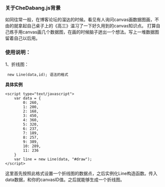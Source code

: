 ###	关于CheDabang.js背景
如同往常一般，在博客论坛的溜达的时候。看见有人询问canvas画数据图画，不由的就拿起自己桌子上的《高三》温习了一下好久用到的canvas知识点。
打算自己练手用canvas画几个数据图，在画的时候脑子迸出一个想法。写上一堆数据图留着自己以后用。


###  使用说明：
1、折线图：
```
 new Line(data,id); 语法的格式
```
**具体实例**
```
<script type="text/javascript">
	var data = {
		0: 260,
		1: 200,
		2: 168,
		3: 450,
		4: 360,
		5: 320,
		6: 237,
		7: 189,
		8: 257,
		9: 389,
		10: 289,
		11: 236
	}
	var line = new Line(data, "#draw");
</script>
```

这里首先按照此格式设置一个折线图的数据点，之后实例化Line构造函数。传入data数据，和你的canvasID值。之后就能够生成一个折线图。